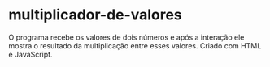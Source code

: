 # multiplicador-de-valores
O programa recebe os valores de dois números e após a interação ele mostra o resultado da multiplicação entre esses valores. Criado com HTML e JavaScript.
